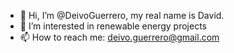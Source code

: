 - 👋 Hi, I’m @DeivoGuerrero, my real name is David.
- 👀 I’m interested in renewable energy projects
- 📫 How to reach me: deivo.guerrero@gmail.com

